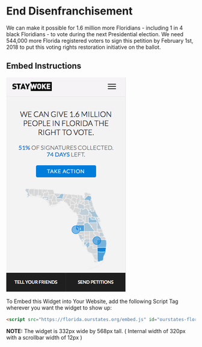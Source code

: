 End Disenfranchisement
===

We can make it possible for 1.6 million more Floridians - including 1 in 4 black Floridians - to vote during the next Presidential election. We need 544,000 more Florida registered voters to sign this petition by February 1st, 2018 to put this voting rights restoration initiative on the ballot.

Embed Instructions
---

![Widget](screenshot.png "Widget")

To Embed this Widget into Your Website, add the following Script Tag wherever you want the widget to show up:

```html
<script src="https://florida.ourstates.org/embed.js" id="ourstates-florida-script" defer></script>
```

**NOTE:** The widget is 332px wide by 568px tall.  ( Internal width of 320px with a scrollbar width of 12px )
